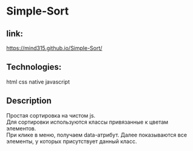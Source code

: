 # Simple-Sort
link:
------
https://mind315.github.io/Simple-Sort/

Technologies:
------
html css native javascript 

Description
------
Простая сортировка на чистом js. <br>
Для сортировки используются классы привязанные к цветам элементов. <br>
При клике в меню, получаем data-атрибут. Далее показываются все элементы, у которых присутствует данный класс.<br>
